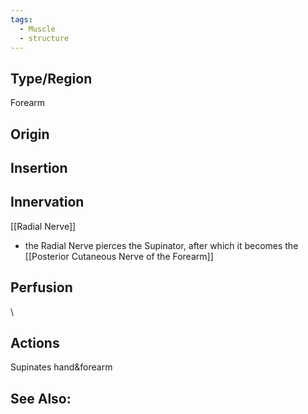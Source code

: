 ```yaml
---
tags:
  - Muscle
  - structure
---
```


## Type/Region 
Forearm

## Origin


## Insertion


## Innervation
[[Radial Nerve]]
- the Radial Nerve pierces the Supinator, after which it becomes the [[Posterior Cutaneous Nerve of the Forearm]]
## Perfusion

\
## Actions
Supinates hand&forearm

## See Also:


